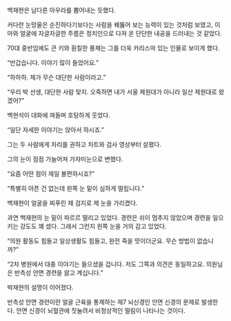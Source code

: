 백재현은 남다른 아우라를 뿜어내는 듯했다.

커다란 눈망울은 순진하다기보다는 사람을 꿰뚫어 보는 능력이 있는 것처럼 보였고, 이마와 얼굴에 자글자글한 주름은 정치인으로 다져 온 단단한 내공을 드러내는 것 같았다.

70대 중반임에도 큰 키와 훤칠한 풍채는 그를 더욱 카리스마 있는 인물로 보이게 했다.

“반갑습니다. 이야기 많이 들었어요.”

“하하하. 제가 무슨 대단한 사람이라고.”

“우리 박 선생, 대단한 사람 맞지. 오죽하면 내가 서울 제원대가 아니라 일산 제원대로 왔겠어?”

백현석이 대화에 껴들며 호탕하게 웃었다.

“일단 자세한 이야기는 앉아서 하시죠.”

그는 두 사람에게 자리를 권하고 차트와 검사 영상부터 살폈다.

그의 눈이 점점 가늘어져 가자미눈으로 변했다.

“요즘 어떤 점이 제일 불편하시죠?”

“특별히 아픈 건 없는데 왼쪽 눈 밑이 심하게 떨립니다.”

백재현이 얼굴을 찌푸린 채 검지로 제 눈을 가리켰다.

과연 백재현의 눈 밑이 파르르 떨리고 있었다. 경련은 쉬이 멈추지 않았으며 경련을 일으키는 강도도 꽤 셌다. 그래서 그런지 왼쪽 눈을 거의 감고 있었다.

“의원 활동도 힘들고 일상생활도 힘들고, 완전 죽을 맛이더군요. 무슨 방법이 없습니까?”

“2차 병원에서 대충 이야기는 들으셨을 겁니다. 저도 그쪽과 의견은 동일하고요. 의원님은 반측성 안면 경련을 앓고 계십니다.”

박재현의 설명이 이어졌다.

반측성 안면 경련이란 얼굴 근육을 통제하는 제7 뇌신경인 안면 신경의 문제로 발생한다. 안면 신경이 뇌혈관에 짓눌려서 비정상적인 떨림이 나타나는 것이다.